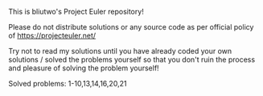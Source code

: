 This is bliutwo's Project Euler repository!

Please do not distribute solutions or any source code as per official policy
of https://projecteuler.net/

Try not to read my solutions until you have already coded your own
solutions / solved the problems yourself so that you don't ruin the
process and pleasure of solving the problem yourself!

Solved problems: 1-10,13,14,16,20,21
